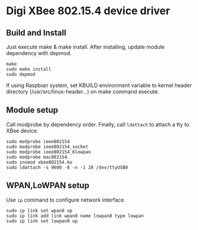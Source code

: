 Digi XBee 802.15.4 device driver
========================

Build and Install
-----------------
Just execute make & make install.
After installing, update module dependency with depmod.
```
make
sudo make install
sudo depmod
```

If using Raspbian system, set KBUILD environment variable to 
kernel header directory (/usr/src/linux-header...) on make command execute.

Module setup
-------

Call modprobe by dependency order.
Finally, call `ldattach` to attach a tty to XBee device.

```
sudo modprobe ieee802154
sudo modprobe ieee802154_socket
sudo modprobe ieee802154_6lowpan
sudo modprobe mac802154
sudo insmod xbee802154.ko
sudo ldattach -s 9600 -8 -n -1 28 /dev/ttyUSB0
```

WPAN,LoWPAN setup
------
Use `ip` command to configure network interface.

```
sudo ip link set wpan0 up
sudo ip link add link wpan0 name lowpan0 type lowpan
sudo ip link set lowpan0 up
```
